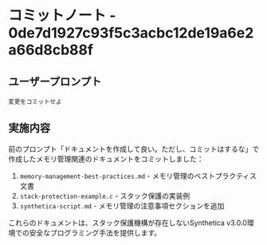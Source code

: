 # コミットノート - 0de7d1927c93f5c3acbc12de19a6e2a66d8cb88f

## ユーザープロンプト

```
変更をコミットせよ
```

## 実施内容

前のプロンプト「ドキュメントを作成して良い。ただし、コミットはするな」で作成したメモリ管理関連のドキュメントをコミットしました：

1. `memory-management-best-practices.md` - メモリ管理のベストプラクティス文書
2. `stack-protection-example.c` - スタック保護の実装例  
3. `synthetica-script.md` - メモリ管理の注意事項セクションを追加

これらのドキュメントは、スタック保護機構が存在しないSynthetica v3.0.0環境での安全なプログラミング手法を提供します。
